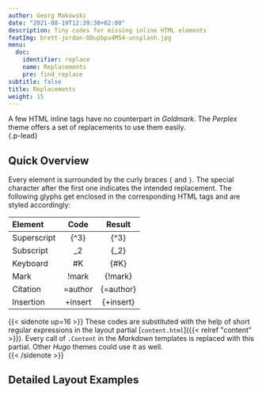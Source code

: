 ```yaml
---
author: Georg Makowski
date: "2021-08-19T12:39:30+02:00"
description: Tiny codes for missing inline HTML elements
featImg: brett-jordan-DDupbpu4MS4-unsplash.jpg
menu:
  doc:
    identifier: replace
    name: Replacements
    pre: find_replace
subtitle: false
title: Replacements
weight: 15
---
```


A few HTML inline tags have no counterpart in *_Goldmark_*. The *_Perplex_* theme offers a set of replacements to use them easily.  
{.p-lead} <!--more-->

## Quick Overview

Every element is surrounded by the curly braces `{` and `}`. The special character after the first one indicates the intended replacement. The following glyphs get enclosed in the corresponding HTML tags and are styled accordingly: 

| Element     |  Code   |  Result   |
|:------------|:-------:|:---------:|
| Superscript | \{^3\}  |   {^3}    |
| Subscript   |   _2    |   {_2}    |
| Keyboard    |   #K    |   {#K}    |
| Mark        |  !mark  |  {!mark}  |
| Citation    | =author | {=author} |
| Insertion   | +insert | {+insert} |

{{< sidenote up=16 >}}
These codes are substituted with the help of short regular expressions in the layout partial [`content.html`]({{< relref "content" >}}). Every call of `.Content` in the _Markdown_ templates is replaced with this partial. Other _Hugo_ themes could use it as well.  
{{< /sidenote >}}


[^todo]:| Break       | /       | break{/}here |



## Detailed Layout Examples
